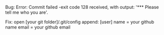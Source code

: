 Bug: 
    Error: Commit failed -exit code 128 received, with output: '*** Please tell me who you are'.

Fix: 
    open [your git folder]/.git/config
    append:
    [user]
	    name = your github name
	    email = your github email

